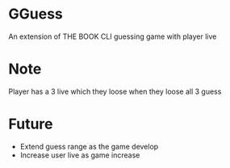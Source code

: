 # GGuess

An extension of THE BOOK CLI guessing game with player live


# Note

Player has a 3 live which they loose when they loose all 3 guess

# Future

* Extend guess range as the game develop
* Increase user live as game increase
